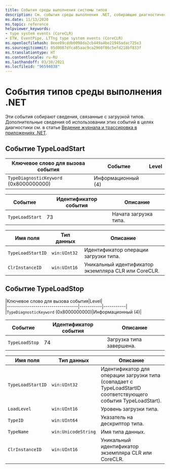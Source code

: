 ```yaml
---
title: События среды выполнения системы типов
description: См. события среды выполнения .NET, собирающие диагностическую информацию, относящуюся к системе типов .NET, например TypeLoadStart и TypeLoadStop.
ms.date: 11/13/2020
ms.topic: reference
helpviewer_keywords:
- type system events (CoreCLR)
- ETW, EventPipe, LTTng type system events (CoreCLR)
ms.openlocfilehash: 8eee89cddb0098da2cb449a4be21945adac725e3
ms.sourcegitcommit: 05d0087dfca85aac9ca2960f86c5efd218bf833f
ms.translationtype: HT
ms.contentlocale: ru-RU
ms.lasthandoff: 03/30/2021
ms.locfileid: "96594038"
---
```

# <a name="net-runtime-type-events"></a>События типов среды выполнения .NET

Эти события собирают сведения, связанные с загрузкой типов. Дополнительные сведения об использовании этих событий в целях диагностики см. в статье [Ведение журнала и трассировка в приложениях .NET](../../core/diagnostics/logging-tracing.md).

## <a name="typeloadstart-event"></a>Событие TypeLoadStart

|Ключевое слово для вызова события|Событие|Level|  
|-----------------------------------|-----------|-----------|  
|`TypeDiagnosticKeyword` (0x8000000000)|Информационный (4)|  

|Событие|Идентификатор события|Описание|  
|-----------|--------------|-----------------|  
|`TypeLoadStart`|73|Начата загрузка типа.|

|Имя поля|Тип данных|Описание|  
|----------------|---------------|-----------------|  
|`TypeLoadStartID`|`win:UInt32`|Идентификатор операции загрузки типа.|
|`ClrInstanceID`|`win:UInt16`|Уникальный идентификатор экземпляра CLR или CoreCLR.|  

## <a name="typeloadstop-event"></a>Событие TypeLoadStop

|Ключевое слово для вызова события|Level|  
|-----------------------------------|-----------|-----------|  
|`TypeDiagnosticKeyword` (0x8000000000)|Информационный (4)|  

|Событие|Идентификатор события|Описание|  
|-----------|--------------|-----------------|  
|`TypeLoadStop`|74|Загрузка типа завершена.|

|Имя поля|Тип данных|Описание|  
|----------------|---------------|-----------------|  
|`TypeLoadStartID`|`win:UInt32`|Идентификатор для операции загрузки типа (совпадает с TypeLoadStartID соответствующего события TypeLoadStart).|
|`LoadLevel`|`win:UInt16`|Уровень загрузки типа.|
|`TypeID`|`win:UInt64`|Указатель на дескриптор типа.|
|`TypeName`|`win:UnicodeString`|Имя типа данных.|
|`ClrInstanceID`|`win:UInt16`|Уникальный идентификатор экземпляра CLR или CoreCLR.|  
